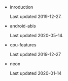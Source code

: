 - inroduction

    Last updated 2019-12-27.

- android-abis

    Last updated 2020-05-14.

- cpu-features

    Last updated 2019-12-27

- neon

    Last updated 2020-01-14